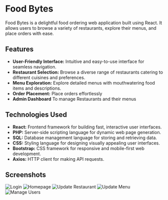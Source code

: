 # Food Bytes
Food Bytes is a delightful food ordering web application built using React. It allows users to browse a variety of restaurants, explore their menus, and place orders with ease.

## Features
- **User-Friendly Interface:** Intuitive and easy-to-use interface for seamless navigation.
- **Restaurant Selection:** Browse a diverse range of restaurants catering to different cuisines and preferences.
- **Menu Exploration:** Explore detailed menus with mouthwatering food items and descriptions.
- **Order Placement:** Place orders effortlessly
- **Admin Dashboard** To manage Restaurants and their menus

## Technologies Used
- **React:** Frontend framework for building fast, interactive user interfaces.
- **PHP:** Server-side scripting language for dynamic web page generation.
- **SQL:** Database management language for storing and retrieving data.
- **CSS:** Styling language for designing visually appealing user interfaces.
- **Bootstrap:** CSS framework for responsive and mobile-first web development.
- **Axios:** HTTP client for making API requests.

## Screenshots
![Login](https://user-images.githubusercontent.com/68593215/280527340-34d97ebb-b73b-466d-80b2-cd18c9680057.png)
![Homepage](https://user-images.githubusercontent.com/68593215/280527354-7b169269-a79c-487b-9d57-e2f39185822c.png)
![Update Restaurant](https://user-images.githubusercontent.com/68593215/280527358-eb65f3ea-2392-4419-9d14-006ae85b8958.png)
![Update Menu](https://user-images.githubusercontent.com/68593215/280527366-ca66f20e-97bb-4055-ad5a-b5d8cb3a57ef.png)
![Manage Users](https://user-images.githubusercontent.com/68593215/280527372-50001040-963b-44bb-88b9-5f1bbd20bb7c.png)


